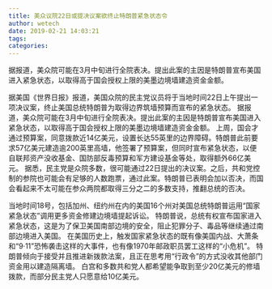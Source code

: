 ```yaml
---
title: 美众议院22日或提决议案欲终止特朗普紧急状态令
author: wetech
date: 2019-02-21 14:03:21
tags: 
categories: 
---
```

据报道，美众院可能在3月中旬进行全院表决。提出此案的主因是特朗普宣布美国进入紧急状态，以取得高于国会授权上限的美墨边境墙建造资金金额。
<!-- more -->
据美国《世界日报》报道，美国众院的民主党议员将于当地时间22日上午提出一项决议案，终止美国总统特朗普为取得边界筑墙预算而宣布的紧急状态。
据报道，美众院可能在3月中旬进行全院表决。提出此案的主因是特朗普宣布美国进入紧急状态，以取得高于国会授权上限的美墨边境墙建造资金金额。
上周，国会才通过预算案，同意拨款近14亿美元，设置长达55英里的边界障碍。特朗普此前要求57亿美元建造逾200英里高墙，他签署了预算案，但同时宣布紧急状态，以便自联邦资产没收基金、国防部反毒预算和军方建设基金等处，取得额外66亿美元。
据悉，民主党是众院多数，很可能通过22日提出的决议案。之后，共和党控制的参院也可能会有足够的人数跑票，通过此案。特朗普已表明会加以否决，而国会看起来不太可能在参众两院都取得三分之二的多数支持，推翻总统的否决。
 
 
当地时间18号，包括加州、纽约州在内的美国16个州对美国总统特朗普运用“国家紧急状态”调用更多资金修建边境墙提起诉讼。
特朗普说，总统有权宣布国家进入紧急状态，这是为了保卫美国南部边境的安全，阻止犯罪分子、毒品等继续通过南部边境进入美国。
在美国历史上，触发国家紧急状态的既有像美国内战、大萧条和“9·11”恐怖袭击这样的大事件，也有像1970年邮政职员罢工这样的“小危机”。 
特朗普倾向于接受并且推进新拨款法案，且正在思考用“行政令”的方式没收其他部门资金用以建造隔离墙。
白宫和多数共和党人都希望能争取到至少20亿美元的修墙拨款，而部分民主党人只愿意给10亿美元。

